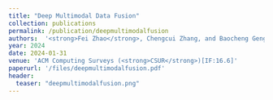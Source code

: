 ```yaml
---
title: "Deep Multimodal Data Fusion"
collection: publications
permalink: /publication/deepmultimodalfusion
authors:  '<strong>Fei Zhao</strong>, Chengcui Zhang, and Baocheng Geng'
year: 2024
date: 2024-01-31  
venue: 'ACM Computing Surveys (<strong>CSUR</strong>)[IF:16.6]'
paperurl: '/files/deepmultimodalfusion.pdf'
header:
  teaser: "deepmultimodalfusion.png"
---
```



